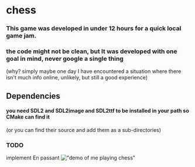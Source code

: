 # chess
### This game was developed in under 12 hours for a quick local game jam.
### the code might not be clean, but It was developed with one goal in mind, never google a single thing 
(why? simply maybe one day I have encountered a situation where there isn't much info online, unlikely, but still a good experience)


## Dependencies
#### you need SDL2 and SDL2image and SDL2ttf to be installed in your path so CMake can find it 
(or you can find their source and add them as a sub-directories)


### TODO
implement En passant
!["demo of me playing chess"]("res/demo.mp4")